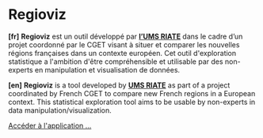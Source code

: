 # Regioviz

**[fr]**
**Regioviz** est un outil développé par **[l’UMS RIATE](http://riate.cnrs.fr)** dans le cadre d’un projet coordonné par le CGET visant à situer et comparer les nouvelles régions françaises dans un contexte européen. Cet outil d'exploration statistique a l'ambition d'être compréhensible et utilisable par des non-experts en manipulation et visualisation de données.  

**[en]**
**Regioviz** is a tool developed by **[UMS RIATE](http://riate.cnrs.fr)** as part of a project coordinated by French CGET to compare new French regions in a European context. This statistical exploration tool aims to be usable by non-experts in data manipulation/visualization.  



[Accéder à l'application ...](https://riatelab.github.io/regioviz/)
